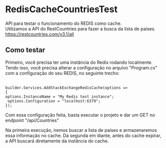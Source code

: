 # RedisCacheCountriesTest

API para testar o funcionamento do REDIS como cache.
<br/>Utilizamos a API do RestCountries para fazer a busca da lista de países.
<br/>https://restcountries.com/v3.1/all

## Como testar

Primeiro, você precisa ter uma instância do Redis rodando localmente.
Tendo isso, você precisa alterar a configuração no arquivo "Program.cs" com a configuração do seu REDIS, no seguinte trecho:

<br/>`builder.Services.AddStackExchangeRedisCache(options => `
<br/>`{`
<br/>    `options.InstanceName = "My Redis test instance";`
<br/>   ` options.Configuration = "localhost:6379";`
<br/>`});`

Com essa configuração feita, basta executar o projeto e dar um GET no endpoint "/api/Countries" 

Na primeira execução, iremos buscar a lista de países e armazenaremos essa informação no cache.
Da segunda em diante, antes do cache expirar, a API buscará diretamente da instância do cache.

